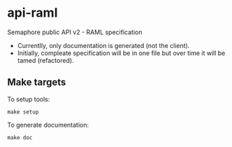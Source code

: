 # api-raml
Semaphore public API v2 - RAML specification

- Currentlly, only documentation is generated (not the client).
- Initially, compleate specification will be in one file but over time
  it will be tamed (refactored).

## Make targets
To setup tools:
```
make setup
```

To generate documentation:
```
make doc
```
